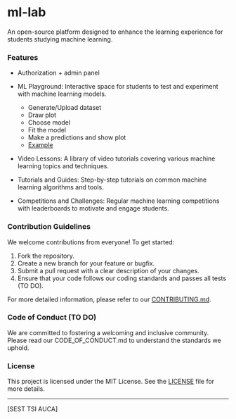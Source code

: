 # ml-lab
An open-source platform designed to enhance the learning experience for students studying machine learning.

### Features
- Authorization + admin panel
- ML Playground: Interactive space for students to test and experiment with machine learning models.
    - Generate/Upload dataset
    - Draw plot
    - Choose model
    - Fit the model
    - Make a predictions and show plot
    - [Example](https://ml-playground.com/)

- Video Lessons: A library of video tutorials covering various machine learning topics and techniques.

- Tutorials and Guides: Step-by-step tutorials on common machine learning algorithms and tools.

- Competitions and Challenges: Regular machine learning competitions with leaderboards to motivate and engage students.

### Contribution Guidelines
We welcome contributions from everyone! To get started:

1. Fork the repository.
2. Create a new branch for your feature or bugfix.
3. Submit a pull request with a clear description of your changes.
4. Ensure that your code follows our coding standards and passes all tests (TO DO).

For more detailed information, please refer to our [CONTRIBUTING.md](./CONTRIBUTING.md).


### Code of Conduct (TO DO)
We are committed to fostering a welcoming and inclusive community. Please read our CODE_OF_CONDUCT.md to understand the standards we uphold.

### License
This project is licensed under the MIT License. See the [LICENSE](./LICENSE) file for more details.



-----
[SEST TSI AUCA]
